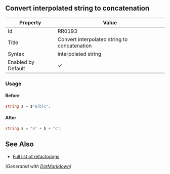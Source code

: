 ## Convert interpolated string to concatenation

| Property           | Value                                        |
| ------------------ | -------------------------------------------- |
| Id                 | RR0193                                       |
| Title              | Convert interpolated string to concatenation |
| Syntax             | interpolated string                          |
| Enabled by Default | &#x2713;                                     |

### Usage

#### Before

```csharp
string s = $"a{b}c";
```

#### After

```csharp
string s = "a" + b + "c";
```

## See Also

* [Full list of refactorings](Refactorings.md)


*\(Generated with [DotMarkdown](http://github.com/JosefPihrt/DotMarkdown)\)*